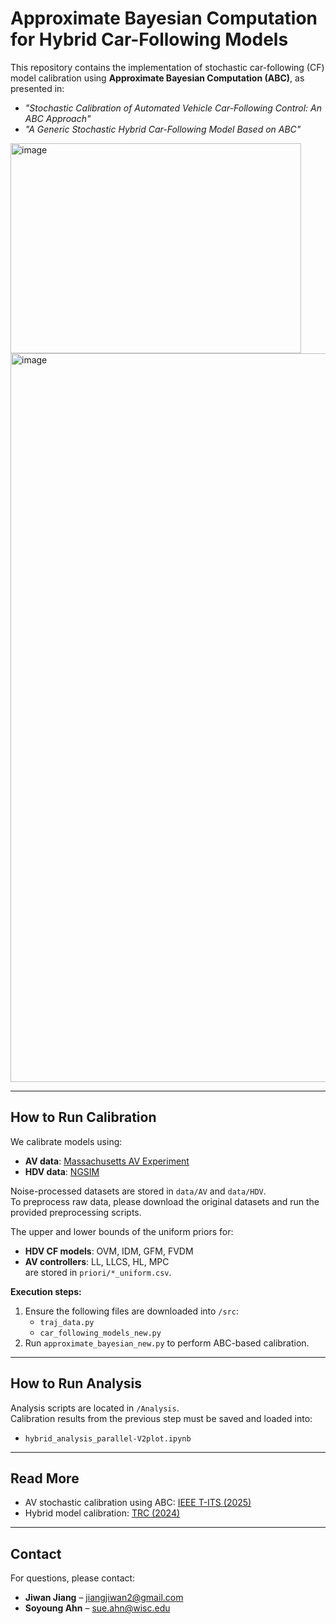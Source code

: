 # Approximate Bayesian Computation for Hybrid Car-Following Models

This repository contains the implementation of stochastic car-following (CF) model calibration using **Approximate Bayesian Computation (ABC)**, as presented in:  
- *"Stochastic Calibration of Automated Vehicle Car-Following Control: An ABC Approach"*  
- *"A Generic Stochastic Hybrid Car-Following Model Based on ABC"*  

<img width="465" height="336" alt="image" src="https://github.com/user-attachments/assets/a0a0a3e2-0b62-4bca-8766-802ee0c6ebc7" />  
<img width="890" height="1166" alt="image" src="https://github.com/user-attachments/assets/9aa6c18d-5b1f-4e34-b650-83786e240e47" />  

---

## How to Run Calibration
We calibrate models using:  
- **AV data**: [Massachusetts AV Experiment](https://doi.org/10.1016/j.trb.2021.03.003)  
- **HDV data**: [NGSIM](https://www.fhwa.dot.gov/publications/research/operations/06137/)  

Noise-processed datasets are stored in `data/AV` and `data/HDV`.  
To preprocess raw data, please download the original datasets and run the provided preprocessing scripts.  

The upper and lower bounds of the uniform priors for:  
- **HDV CF models**: OVM, IDM, GFM, FVDM  
- **AV controllers**: LL, LLCS, HL, MPC  
are stored in `priori/*_uniform.csv`.  

**Execution steps:**  
1. Ensure the following files are downloaded into `/src`:  
   - `traj_data.py`  
   - `car_following_models_new.py`  
2. Run `approximate_bayesian_new.py` to perform ABC-based calibration.

---

## How to Run Analysis
Analysis scripts are located in `/Analysis`.  
Calibration results from the previous step must be saved and loaded into:  
- `hybrid_analysis_parallel-V2plot.ipynb`

---

## Read More
- AV stochastic calibration using ABC: [IEEE T-ITS (2025)](https://doi.org/10.1109/TITS.2025.3526318)  
- Hybrid model calibration: [TRC (2024)](https://doi.org/10.1016/j.trc.2024.104799)  

---

## Contact
For questions, please contact:  
- **Jiwan Jiang** – jiangjiwan2@gmail.com  
- **Soyoung Ahn** – sue.ahn@wisc.edu  


